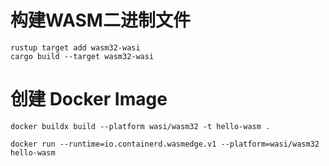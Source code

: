 # 构建WASM二进制文件
```
rustup target add wasm32-wasi
cargo build --target wasm32-wasi
```


# 创建 Docker Image
```
docker buildx build --platform wasi/wasm32 -t hello-wasm .
```

```
docker run --runtime=io.containerd.wasmedge.v1 --platform=wasi/wasm32 hello-wasm
```